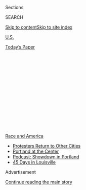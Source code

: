 <div id="app">

<div>

<div>

<div>

<div class="NYTAppHideMasthead css-1q2w90k e1suatyy0">

<div class="section css-ui9rw0 e1suatyy2">

<div class="css-eph4ug er09x8g0">

<div class="css-6n7j50">

</div>

<span class="css-1dv1kvn">Sections</span>

<div class="css-10488qs">

<span class="css-1dv1kvn">SEARCH</span>

</div>

[Skip to content](#site-content)[Skip to site
index](#site-index)

</div>

<div id="masthead-section-label" class="css-1wr3we4 eaxe0e00">

[U.S.](https://www.nytimes.com/section/us)

</div>

<div class="css-10698na e1huz5gh0">

</div>

</div>

<div id="masthead-bar-one" class="section hasLinks css-15hmgas e1csuq9d3">

<div class="css-uqyvli e1csuq9d0">

</div>

<div class="css-1uqjmks e1csuq9d1">

</div>

<div class="css-9e9ivx">

[](https://myaccount.nytimes.com/auth/login?response_type=cookie&client_id=vi)

</div>

<div class="css-1bvtpon e1csuq9d2">

[Today’s
Paper](https://www.nytimes.com/section/todayspaper)

</div>

</div>

</div>

</div>

<div data-aria-hidden="false">

<div id="site-content" data-role="main">

<div>

<div class="css-1aor85t" style="opacity:0.000000001;z-index:-1;visibility:hidden">

<div class="css-1hqnpie">

<div class="css-epjblv">

<span class="css-17xtcya">[U.S.](/section/us)</span><span class="css-x15j1o">|</span><span class="css-fwqvlz">Federal
Agents Push Into Portland Streets, Stretching Limits of Their
Authority</span>

</div>

<div class="css-k008qs">

<div class="css-1iwv8en">

<span class="css-18z7m18"></span>

<div>

</div>

</div>

<span class="css-1n6z4y">https://nyti.ms/2WWSN86</span>

<div class="css-1705lsu">

<div class="css-4xjgmj">

<div class="css-4skfbu" data-role="toolbar" data-aria-label="Social Media Share buttons, Save button, and Comments Panel with current comment count" data-testid="share-tools">

  - 
  - 
  - 
  - 
    
    <div class="css-6n7j50">
    
    </div>

  - 

</div>

</div>

</div>

</div>

</div>

</div>

<div id="NYT_TOP_BANNER_REGION" class="css-13pd83m">

<div>

<div id="styln-prism-menu-1590763508878" class="section interactive-content interactive-size-medium css-1edisqu">

<div class="css-17ih8de interactive-body">

<div id="scroll-container" class="css-1gj85ro">

[<span class="styln-title-wrap"><span class="css-1pje3qr">Race
and</span><span class="css-1pje3qr">
America</span></span>](https://www.nytimes.com/news-event/george-floyd-protests-minneapolis-new-york-los-angeles?action=click&pgtype=Article&state=default&region=TOP_BANNER&context=storylines_menu)

  - [Protesters Return to Other
    Cities](https://www.nytimes.com/2020/07/26/us/protests-portland-seattle-trump.html?action=click&pgtype=Article&state=default&region=TOP_BANNER&context=storylines_menu)
  - [Portland at the
    Center](https://www.nytimes.com/2020/07/24/us/portland-oregon-protests-white-race.html?action=click&pgtype=Article&state=default&region=TOP_BANNER&context=storylines_menu)
  - [Podcast: Showdown in
    Portland](https://www.nytimes.com/2020/07/23/podcasts/the-daily/portland-protests.html?action=click&pgtype=Article&state=default&region=TOP_BANNER&context=storylines_menu)
  - [45 Days in
    Louisville](https://www.nytimes.com/interactive/2020/07/16/us/black-lives-matter-protests-louisville-breonna-taylor.html?action=click&pgtype=Article&state=default&region=TOP_BANNER&context=storylines_menu)

</div>

</div>

</div>

</div>

</div>

<div id="top-wrapper" class="css-1sy8kpn">

<div id="top-slug" class="css-l9onyx">

Advertisement

</div>

[Continue reading the main
story](#after-top)

<div class="ad top-wrapper" style="text-align:center;height:100%;display:block;min-height:250px">

<div id="top" class="place-ad" data-position="top" data-size-key="top">

</div>

</div>

<div id="after-top">

</div>

</div>

<div>

<div id="sponsor-wrapper" class="css-1hyfx7x">

<div id="sponsor-slug" class="css-19vbshk">

Supported by

</div>

[Continue reading the main
story](#after-sponsor)

<div id="sponsor" class="ad sponsor-wrapper" style="text-align:center;height:100%;display:block">

</div>

<div id="after-sponsor">

</div>

</div>

<div class="css-186x18t">

</div>

<div class="css-1vkm6nb ehdk2mb0">

# Federal Agents Push Into Portland Streets, Stretching Limits of Their Authority

</div>

Federal agents are venturing blocks from the buildings they were sent to
protect. Oregon officials say they are illegally taking on the role of
riot police.

![<span class="css-16f3y1r e13ogyst0">Peaceful protests were already
happening for weeks when federal officers arrived on July 4. Our video
shows how President Trump’s deployment ignited
chaos.</span><span class="css-cch8ym"><span class="css-1dv1kvn">Credit</span><span class="css-cnj6d5 e1z0qqy90" itemprop="copyrightHolder"><span class="css-1ly73wi e1tej78p0">Credit...</span><span>Photo
by Caitlin Ochs/Reuters, Illustration by The New York
Times</span></span></span>](https://static01.nyt.com/images/2020/07/17/autossell/portland-v1-2/portland-v1-2-videoSixteenByNineJumbo1600.jpg)

<div class="css-18e8msd">

<div class="css-vp77d3 epjyd6m0">

<div class="css-1baulvz">

By [<span class="css-1baulvz" itemprop="name">Mike
Baker</span>](https://www.nytimes.com/by/mike-baker),
[<span class="css-1baulvz" itemprop="name">Thomas
Fuller</span>](https://www.nytimes.com/by/thomas-fuller) and
<span class="css-1baulvz last-byline" itemprop="name">Sergio
Olmos</span>

</div>

</div>

  - 
    
    <div class="css-ld3wwf e16638kd2">
    
    Published July 25, 2020Updated July 31,
    2020
    
    </div>

  - 
    
    <div class="css-4xjgmj">
    
    <div class="css-pvvomx" data-role="toolbar" data-aria-label="Social Media Share buttons, Save button, and Comments Panel with current comment count" data-testid="share-tools">
    
      - 
      - 
      - 
      - 
        
        <div class="css-6n7j50">
        
        </div>
    
      - 
    
    </div>
    
    </div>

</div>

</div>

<div class="section meteredContent css-1r7ky0e" name="articleBody" itemprop="articleBody">

<div class="css-1fanzo5 StoryBodyCompanionColumn">

<div class="css-53u6y8">

PORTLAND, Ore. — After flooding the streets around the federal
courthouse in Portland with tear gas during Friday’s early morning
hours, dozens of [federal
officers](https://www.nytimes.com/2020/07/30/nyregion/nypd-protester-van.html)
in camouflage and tactical gear stood in formation around the front of
the building.

Then, as one protester blared a soundtrack of “The Imperial March,” the
officers started advancing. Through the acrid haze, they continued to
fire flash grenades and welt-inducing marble-size balls filled with
caustic chemicals. They moved down Main Street and continued up the
hill, where one of the agents announced over a loudspeaker: “This is an
unlawful assembly.”

By the time the security forces halted their advance, the federal
courthouse they had been sent to protect was out of sight — two blocks
behind them.

</div>

</div>

<div>

</div>

<div class="css-1fanzo5 StoryBodyCompanionColumn">

<div class="css-53u6y8">

The aggressive incursion of federal officers into Portland has been
stretching the legal limits of federal law enforcement, as agents with
batons and riot gear range deep into the streets of a city whose
leadership has made it clear they are not welcome.

</div>

</div>

<div class="css-1fanzo5 StoryBodyCompanionColumn">

<div class="css-53u6y8">

“I think it’s absolutely improper,” Oregon’s attorney general, Ellen
Rosenblum, said in an interview on Friday. “It’s absolutely beyond their
authority.”

The state lost its bid on Friday [for a restraining order against four
federal
agencies](https://www.nytimes.com/2020/07/24/us/portland-federal-jurisdiction-court-judge.html)
on the grounds that the state attorney general lacked standing, but
several other challenges are still making their way through the courts.

Federal officers who arrived this month to help control protests over
racial injustice and police violence have made dozens of arrests for
federal crimes, including assaults on federal officers and failing to
comply with law enforcement commands. More than 60 protesters have been
arrested, and 46 now face federal criminal charges, said Craig Gabriel,
an assistant U.S. attorney for the District of Oregon, in a Saturday
news conference.

One protester standing on a city street outside the federal courthouse
was shot in the head with a crowd-control munition, leaving a bloody
scene and a serious facial injury that required surgery. In another
incident, an officer was seen repeatedly using a baton to [whack a Navy
veteran who said he had come to speak to the
agents](https://www.nytimes.com/2020/07/20/us/portland-protests-navy-christopher-david.html).
Videos taken by members of the public captured [camouflaged personnel
pulling protesters into unmarked
vans](https://www.nytimes.com/2020/07/17/us/portland-protests.html).

</div>

</div>

<div class="css-1fanzo5 StoryBodyCompanionColumn">

<div class="css-53u6y8">

The inspectors general of the Department of Justice and the Department
of Homeland Security [have opened investigations into the
tactics](https://www.nytimes.com/2020/07/23/us/seattle-protests-feds.html).

During 57 consecutive nights of protests, demonstrators have squared off
first with the Portland police and then with federal agents in what at
times have been pitched battles, with protesters throwing water bottles
or fireworks and agents responding with frequent volleys of tear gas.
The arrival of the federal agents caused the protests to swell and
focused the ire of protesters onto [the Mark O. Hatfield U.S.
Courthouse](https://www.nytimes.com/2020/07/22/us/portland-protests-courthouse.html),
across from a park shaded by mature trees.

What began as a movement for racial justice became a broader campaign to
dislodge the federal forces from the city.

The federal agents from four agencies arrived after President Trump
signed an executive order on June 26 ordering the protection of federal
monuments and buildings.

Their presence quickly became a political rallying point.

Senator Ron Wyden of Oregon, a Democrat, compared the agents to an
“occupying army.” Speaker Nancy Pelosi, Democrat of California, called
them “storm troopers.”

Mr. Trump criticized the police protests around the country in cities
“all run by liberal Democrats” and defended the move to send in
federal agents, warning that with the continuing turbulence in the
streets, “They were going to lose Portland.”

Chad F. Wolf, the acting secretary of homeland security, described the
protesters squaring off with federal agents outside the federal
courthouse in Portland as “anarchists and criminals.”

</div>

</div>

<div class="css-1fanzo5 StoryBodyCompanionColumn">

<div class="css-53u6y8">

“We will continue to take the appropriate action to protect our
facilities and our law enforcement officers,” Mr. Wolf said at a news
briefing this past week. “If we left tomorrow they would burn that
building down.”

There is broad agreement among legal scholars that the federal
government has the right to protect its buildings. But how far that
authority extends into a city — and which tactics may be employed — is
less clear.

Robert Tsai, a professor at the Washington College of Law at American
University, said the nation’s founders explicitly left local policing
within the jurisdiction of local authorities.

He questioned whether the federal agents had the right to extend their
operations blocks away from the buildings they are protecting.

“If the federal troops are starting to wander the streets, they appear
to be crossing the line into general policing, which is outside their
powers,” Professor Tsai said.

Homeland Security officials say they are operating under a federal
statute that permits federal agents to venture outside the boundaries of
the courthouse to “conduct investigations” into crimes against federal
property or officers.

But patrolling the streets and detaining or tear-gassing protesters go
beyond that legal authority, said David Lapan, the former spokesman for
the agency when it was led by John Kelly, Mr. Trump’s first secretary of
homeland security.

</div>

</div>

<div class="css-1fanzo5 StoryBodyCompanionColumn">

<div class="css-53u6y8">

“That’s not an investigation,” Mr. Lapan said. “That’s just a show of
force.”

John Malcolm, vice president for the Institute for Constitutional
Government at the conservative Heritage Foundation, and a former deputy
assistant attorney general during the George W. Bush administration,
said federal agents have clear legal authority to pursue protesters who
have damaged federal property.

“Once they have committed a crime the federal authorities have probable
cause to go arrest them,” Mr. Malcolm said. “I don’t care how many
blocks away they are from that property.”

While federal authorities are not intended to be riot police, he said,
the federal government has the authority to send in troops in extreme
situations in which there is a breakdown of authority and local
officials are unable to effectively enforce local laws.

“But we are not there yet, and I pray that we don’t get there,” he said.

Outraged by the federal presence, government leaders in Portland have
been looking for ways to push back against the deployment. The Portland
Police Bureau ousted federal representatives from the city’s command
post. Mayor Ted Wheeler, who himself was [hit with tear gas fired by
federal agents on Wednesday
night](https://www.nytimes.com/2020/07/23/us/portland-protest-tear-gas-mayor.html),
called the federal deployment an abuse of authority.

“My colleagues and I are looking at every possible legal option we have
to get the feds out of here,” Mr. Wheeler said in an interview.

In the state’s legal challenge, Ms. Rosenblum argued that the operations
of federal authorities, using unmarked vehicles to detain protesters,
resembled abductions. The lawsuit called on the court to order the
agents to stop arresting individuals without probable cause and to
clearly identify themselves and their agency before detaining or
arresting “any person off the streets in Oregon.”

But in his ruling on Friday, Judge Michael W. Mosman of the U.S.
District Court in Portland said the state attorney general’s office did
not have standing to bring the case because it had not shown that the
issue was “an interest that is specific to the state itself.”

</div>

</div>

<div class="css-1fanzo5 StoryBodyCompanionColumn">

<div class="css-53u6y8">

In an interview, Ms. Rosenblum said that having federal agents battling
protesters in Portland was un-American because the country does not have
a tradition of a national police force.

“The police should be ideally as local as possible,” she said. “It’s
about trust, relationships and community building.”

She warned that all Americans need to be concerned about what is
happening in Portland.

“It could be happening in your city next,” she said.

The inspector general of the Department of Homeland Security, Joseph V.
Cuffari, told lawmakers in a letter that he planned to examine the
authority the agency used to deploy agents to Portland.

Some of the protesters who originally focused their anger on the case of
George Floyd, whose death in police custody in Minneapolis in May
sparked demonstrations around the country, now have turned much of their
attention to the presence of federal officers on Portland’s streets.

On Friday night, a crowd gathered outside a fence erected around the
federal courthouse; some in the crowd lit fires, lobbed fireworks over
the fence and attempted to pull it down with power tools. Federal agents
entered the street to disperse the crowd at 2:30 a.m.

Mr. Gabriel, the assistant U.S. attorney, said that the federal officers
were forced into the streets to protect the fence. “The officers would
love nothing more than to stay in the courthouse all night long,” he
said. “If the protesters don’t seek to damage or destroy the fence, then
the officers have no need to go outside the fence or leave federal
property.”

</div>

</div>

<div class="css-1fanzo5 StoryBodyCompanionColumn">

<div class="css-53u6y8">

Most of the demonstrations during the evening, though, were peaceful. A
[group of military veterans lined up along the
fence](https://www.nytimes.com/2020/07/25/us/a-wall-of-vets-joins-the-front-lines-of-portland-protests.html),
joining a “Wall of Moms,” hundreds of mothers who have linked arms to
challenge the presence of the federal agents, who had been there on
previous nights. There was also a “Wall of Dads" carrying leaf blowers
to combat the tear gas.

Jennifer Kristiansen, a family-law attorney, was one of many women who
came out to the protests in recent days to join the “Wall of Moms.” In
the early morning hours on Tuesday, she said, as agents were clearing
protesters from in front of the courthouse, one of them reported to
another that Ms. Kristiansen had struck him.

Ms. Kristiansen said that she had done no such thing and that one of the
officers ended up assaulting her, groping her chest and backside during
the arrest.

“This is not creeping authoritarianism,” Ms. Kristiansen said. “The
authoritarianism is here.”

Kate Conger contributed reporting from Portland, and Zolan Kanno-Youngs
from Washington.

</div>

</div>

<div>

</div>

</div>

<div>

</div>

<div>

</div>

<div>

</div>

<div>

<div id="bottom-wrapper" class="css-1ede5it">

<div id="bottom-slug" class="css-l9onyx">

Advertisement

</div>

[Continue reading the main
story](#after-bottom)

<div id="bottom" class="ad bottom-wrapper" style="text-align:center;height:100%;display:block;min-height:90px">

</div>

<div id="after-bottom">

</div>

</div>

</div>

</div>

</div>

## Site Index

<div>

</div>

## Site Information Navigation

  - [© <span>2020</span> <span>The New York Times
    Company</span>](https://help.nytimes.com/hc/en-us/articles/115014792127-Copyright-notice)

<!-- end list -->

  - [NYTCo](https://www.nytco.com/)
  - [Contact
    Us](https://help.nytimes.com/hc/en-us/articles/115015385887-Contact-Us)
  - [Work with us](https://www.nytco.com/careers/)
  - [Advertise](https://nytmediakit.com/)
  - [T Brand Studio](http://www.tbrandstudio.com/)
  - [Your Ad
    Choices](https://www.nytimes.com/privacy/cookie-policy#how-do-i-manage-trackers)
  - [Privacy](https://www.nytimes.com/privacy)
  - [Terms of
    Service](https://help.nytimes.com/hc/en-us/articles/115014893428-Terms-of-service)
  - [Terms of
    Sale](https://help.nytimes.com/hc/en-us/articles/115014893968-Terms-of-sale)
  - [Site
    Map](https://spiderbites.nytimes.com)
  - [Help](https://help.nytimes.com/hc/en-us)
  - [Subscriptions](https://www.nytimes.com/subscription?campaignId=37WXW)

</div>

</div>

</div>

</div>
